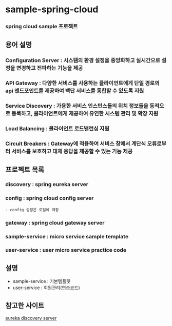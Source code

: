 # sample-spring-cloud
### spring cloud sample 프로젝트

## 용어 설명
### Configuration Server : 시스템의 환경 설정을 중앙화하고 실시간으로 설정을 변경하고 전파하는 기능을 제공
### API Gateway : 다양한 서비스를 사용하는 클라이언트에게 단일 경로의 api 엔드포인트를 제공하여 백단 서비스를 통합할 수 있도록 지원
### Service Discovery : 가용한 서비스 인스턴스들의 위치 정보들을 동적으로 등록하고, 클라이언트에게 제공하여 유연한 시스템 관리 및 확장 지원
### Load Balancing : 클라이언트 로드밸런싱 지원
### Circuit Breakers : Gateway에 적용하여 서비스 창에서 계단식 오류로부터 서비스를 보호하고 대체 응답을 제공할 수 있는 기능 제공

## 프로젝트 목록
### discovery : spring eureka server
### config : spring cloud config server
    - config 설정은 로컬에 저장
### gateway : spring cloud gateway server
### sample-service : micro service sample template
### user-service : user micro service practice code

## 설명
- sample-service : 기본템플릿
- user-service : 회원관리(연습코드)

## 참고한 사이트
[eureka discovery server](https://wonit.tistory.com/495?category=854728)
